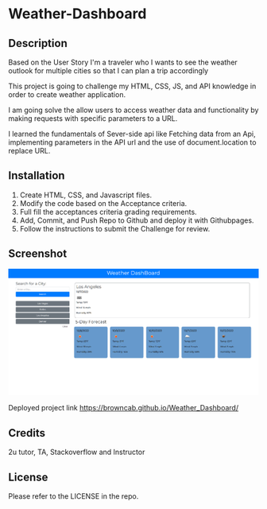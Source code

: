 # Weather-Dashboard

## Description
Based on the User Story I'm a traveler who I wants to see the weather outlook for multiple cities so that I can plan a trip accordingly

This project is going to challenge my HTML, CSS, JS, and API knowledge in order to create weather application. 

I am going solve the allow users to access weather data and functionality by making requests with specific parameters to a URL.

I learned the fundamentals of Sever-side api like Fetching data from an Api, implementing parameters in the API url and the use of document.location to replace URL.

## Installation
1. Create HTML, CSS, and Javascript files.
2. Modify the code based on the Acceptance criteria.
3. Full fill the acceptances criteria grading requirements.
4. Add, Commit, and Push Repo to Github and deploy it with Githubpages.
5. Follow the instructions to submit the Challenge for review.


## Screenshot
<img src = "assets/images/screenshot.PNG">

Deployed project link
https://browncab.github.io/Weather_Dashboard/


## Credits
2u tutor, TA, Stackoverflow and Instructor

## License
Please refer to the LICENSE in the repo.